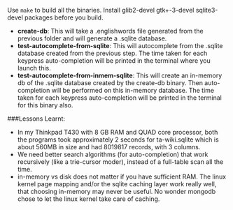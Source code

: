 Use `make` to build all the binaries. Install glib2-devel gtk+-3-devel sqlite3-devel packages before you build.

* **create-db**: This will take a .englishwords file generated from the previous folder and will generate a .sqlite database.
* **test-autocomplete-from-sqlite**: This will autocomplete from the .sqlite database created from the previous step. The time taken for each keypress auto-completion will be printed in the terminal where you launch this.
* **test-autocomplete-from-inmem-sqlite**: This will create an in-memory db of the .sqlite database created by the create-db binary. Then auto-completion will be performed on this in-memory database. The time taken for each keypress auto-completion will be printed in the terminal for this binary also.


###Lessons Learnt:
* In my Thinkpad T430 with 8 GB RAM and QUAD core processor, both the programs took approximately 2 seconds for ta-wiki.sqlite which is about 560MB in size and had 8019817 records, with 3 columns.
* We need better search algorithms (for auto-completion) that work recursively (like a trie-cursor moder), instead of a full-table scan all the time.
* in-memory vs disk does not matter if you have sufficient RAM. The linux kernel page mapping and/or the sqlite caching layer work really well, that choosing in-memory may never be useful. No wonder mongodb chose to let the linux kernel take care of caching.
